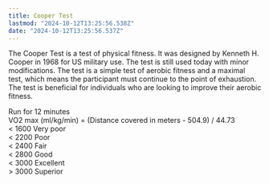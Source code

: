 ```yaml
---
title: Cooper Test
lastmod: "2024-10-12T13:25:56.538Z"
date: "2024-10-12T13:25:56.537Z"
---
```


The Cooper Test is a test of physical fitness. It was designed by Kenneth H. Cooper in 1968 for US military use. The test is still used today with minor modifications. The test is a simple test of aerobic fitness and a maximal test, which means the participant must continue to the point of exhaustion. The test is beneficial for individuals who are looking to improve their aerobic fitness.

Run for 12 minutes\
VO2 max (ml/kg/min) = (Distance covered in meters - 504.9) / 44.73\
< 1600 Very poor\
< 2200 Poor\
< 2400 Fair\
< 2800 Good\
< 3000 Excellent\
\> 3000 Superior
